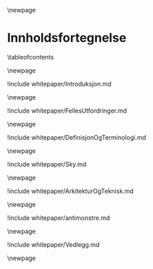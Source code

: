 \newpage
# Innholdsfortegnelse

\tableofcontents  


\newpage

!include whitepaper/Introduksjon.md

\newpage

!include whitepaper/FellesUtfordringer.md

\newpage

!include whitepaper/DefinisjonOgTerminologi.md

\newpage

!include whitepaper/Sky.md

\newpage

!include whitepaper/ArkitekturOgTeknisk.md

\newpage

!include whitepaper/antimonstre.md

\newpage

!include whitepaper/Vedlegg.md

\newpage